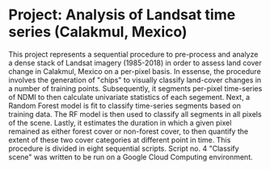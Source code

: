 # Project: Analysis of Landsat time series (Calakmul, Mexico)

This project represents a sequential procedure to pre-process and analyze a dense stack of Landsat imagery (1985-2018) in order to assess land cover change in Calakmul, Mexico on a per-pixel basis. In essense, the procedure involves the generation of "chips" to visually classify land-cover changes in a number of training points. Subsequently, it segments per-pixel time-series of NDMI to then calculate univariate statistics of each segement. Next, a Random Forest model is fit to classify time-series segments based on training data. The RF model is then used to classify all segments in all pixels of the scene. Lastly, it estimates the duration in which a given pixel remained as either forest cover or non-forest cover, to then quantify the extent of these two cover categories at different point in time. This procedure is divided in eight sequential scripts. Script no. 4 "Classify scene" was written to be run on a Google Cloud Computing environment.
